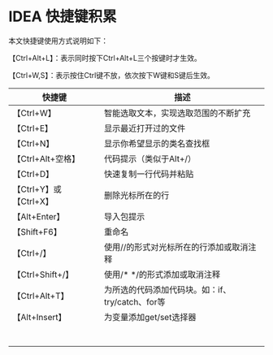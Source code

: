 # IDEA 快捷键积累

本文快捷键使用方式说明如下：

【Ctrl+Alt+L】：表示同时按下Ctrl+Alt+L三个按键时才生效。

【Ctrl+W,S】：表示按住Ctrl键不放，依次按下W键和S键后生效。

| 快捷键                 | 描述                                             |
| ---------------------- | ------------------------------------------------ |
| 【Ctrl+W】             | 智能选取文本，实现选取范围的不断扩充             |
| 【Ctrl+E】             | 显示最近打开过的文件                             |
| 【Ctrl+N】             | 显示你希望显示的类名查找框                       |
| 【Ctrl+Alt+空格】      | 代码提示（类似于Alt+/）                          |
| 【Ctrl+D】             | 快速复制一行代码并粘贴                           |
| 【Ctrl+Y】或【Ctrl+X】 | 删除光标所在的行                                 |
| 【Alt+Enter】          | 导入包提示                                       |
| 【Shift+F6】           | 重命名                                           |
| 【Ctrl+/】             | 使用//的形式对光标所在的行添加或取消注释         |
| 【Ctrl+Shift+/】       | 使用/* */的形式添加或取消注释                    |
| 【Ctrl+Alt+T】         | 为所选的代码添加代码块。如：if、try/catch、for等 |
| 【Alt+Insert】         | 为变量添加get/set选择器                          |
|                        |                                                  |
|                        |                                                  |
|                        |                                                  |
|                        |                                                  |
|                        |                                                  |
|                        |                                                  |
|                        |                                                  |

